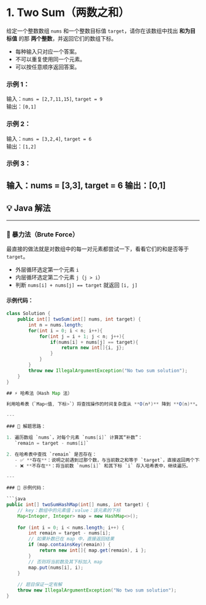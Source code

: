 # 1. Two Sum（两数之和）
给定一个整数数组 `nums` 和一个整数目标值 `target`，请你在该数组中找出 **和为目标值** 的那 **两个整数**，并返回它们的数组下标。

- 每种输入只对应一个答案。
- 不可以重复使用同一个元素。
- 可以按任意顺序返回答案。

### 示例 1：
输入：`nums = [2,7,11,15]`, `target = 9`  
输出：`[0,1]`  

### 示例 2：
输入：`nums = [3,2,4]`, `target = 6`  
输出：`[1,2]`  

### 示例 3：
输入：nums = [3,3], target = 6
输出：[0,1]
---

## 💡 Java 解法

---

### 🚩 暴力法（Brute Force）

最直接的做法就是对数组中的每一对元素都尝试一下，看看它们的和是否等于 `target`。

- 外层循环选定第一个元素 `i`  
- 内层循环选定第二个元素 `j`（`j > i`）  
- 判断 `nums[i] + nums[j] == target` 就返回 `[i, j]`

#### 示例代码：

```java
class Solution {
    public int[] twoSum(int[] nums, int target) {
        int n = nums.length;
        for(int i = 0; i < n; i++){
            for(int j = i + 1; j < n; j++){
                if(nums[i] + nums[j] == target){
                    return new int[]{i, j};
                }
            }
        }
        throw new IllegalArgumentException("No two sum solution");
    }
}

## ⚡ 哈希法（Hash Map 法）

利用哈希表（`Map<值, 下标>`）将查找操作的时间复杂度从 **O(n²)** 降到 **O(n)**。

---

### 🧠 解题思路：

1. 遍历数组 `nums`，对每个元素 `nums[i]` 计算其“补数”：  
   `remain = target - nums[i]`

2. 在哈希表中查找 `remain` 是否存在：
   - ✅ **存在**：说明之前遇到过那个数，与当前数之和等于 `target`，直接返回两个下标。
   - ❌ **不存在**：将当前数 `nums[i]` 和其下标 `i` 存入哈希表中，继续遍历。

---

### 📌 示例代码：

```java
public int[] twoSumHashMap(int[] nums, int target) {
    // key：数组中的元素值；value：该元素的下标
    Map<Integer, Integer> map = new HashMap<>();
    
    for (int i = 0; i < nums.length; i++) {
        int remain = target - nums[i];
        // 如果补数已在 map 中，直接返回结果
        if (map.containsKey(remain)) {
            return new int[]{ map.get(remain), i };
        }
        // 否则将当前数及其下标加入 map
        map.put(nums[i], i);
    }
    
    // 题目保证一定有解
    throw new IllegalArgumentException("No two sum solution");
}

